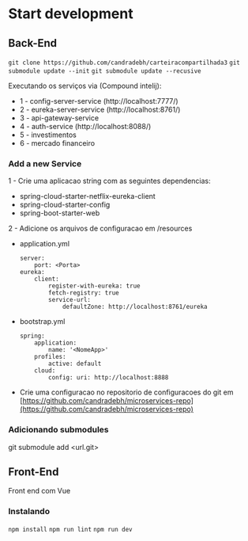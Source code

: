 # Start development

## Back-End

`git clone https://github.com/candradebh/carteiracompartilhada3`
`git submodule update --init`
`git submodule update --recusive`

Executando os serviços via (Compound intelij):

- 1 - config-server-service (http://localhost:7777/)
- 2 - eureka-server-service (http://localhost:8761/)
- 3 - api-gateway-service
- 4 - auth-service (http://localhost:8088/)
- 5 - investimentos
- 6 - mercado financeiro

### Add a new Service

1 - Crie uma aplicacao string com as seguintes dependencias:

- spring-cloud-starter-netflix-eureka-client
- spring-cloud-starter-config
- spring-boot-starter-web

2 - Adicione os arquivos de configuracao em /resources

- application.yml
    ```
    server:
        port: <Porta>
    eureka:
        client:
            register-with-eureka: true
            fetch-registry: true
            service-url:
                defaultZone: http://localhost:8761/eureka
    ```

- bootstrap.yml
    ```
    spring:
        application:
            name: '<NomeApp>'
        profiles:
            active: default
        cloud:
            config: uri: http://localhost:8888
    ```

- Crie uma configuracao no repositorio de configuracoes do git
  em [https://github.com/candradebh/microservices-repo](https://github.com/candradebh/microservices-repo)

### Adicionando submodules

git submodule add <url.git>

## Front-End

Front end com Vue

### Instalando

`npm install`
`npm run lint`
`npm run dev`




